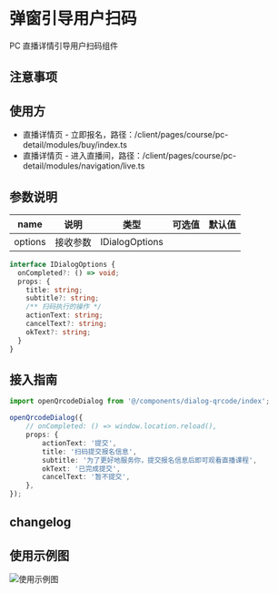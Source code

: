 # 弹窗引导用户扫码

PC 直播详情引导用户扫码组件

## 注意事项

## 使用方

- 直播详情页 - 立即报名，路径：/client/pages/course/pc-detail/modules/buy/index.ts
- 直播详情页 - 进入直播间，路径：/client/pages/course/pc-detail/modules/navigation/live.ts

## 参数说明

name | 说明 | 类型 | 可选值 | 默认值
-|-|-|-|-
options|接收参数|IDialogOptions||

```typescript
interface IDialogOptions {
  onCompleted?: () => void;
  props: {
    title: string;
    subtitle?: string;
    /** 扫码执行的操作 */
    actionText: string;
    cancelText?: string;
    okText?: string;
  }
}
```

## 接入指南

```typescript
import openQrcodeDialog from '@/components/dialog-qrcode/index';

openQrcodeDialog({
    // onCompleted: () => window.location.reload(),
    props: {
        actionText: '提交',
        title: '扫码提交报名信息',
        subtitle: '为了更好地服务你，提交报名信息后即可观看直播课程',
        okText: '已完成提交',
        cancelText: '暂不提交',
    },
});
```

## changelog

## 使用示例图

![使用示例图](https://img.yzcdn.cn/upload_files/2021/01/05/FhGIxYGqkdooID45tLrPwLA8p9yS.png)
